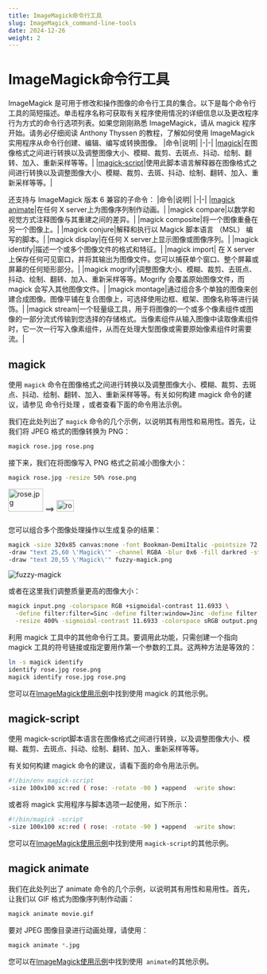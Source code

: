 ```yaml
---
title: ImageMagick命令行工具
slug: ImageMagick_command-line-tools
date: 2024-12-26
weight: 2
---
```

# ImageMagick命令行工具

ImageMagick 是可用于修改和操作图像的命令行工具的集合。以下是每个命令行工具的简短描述。单击程序名称可获取有关程序使用情况的详细信息以及更改程序行为方式的命令行选项列表。如果您刚刚熟悉 ImageMagick，请从 magick 程序开始。请务必仔细阅读 Anthony Thyssen 的教程，了解如何使用 ImageMagick 实用程序从命令行创建、编辑、编写或转换图像。
|命令|说明|
|-|-|
|[magick](/docs/guide/ImageMagick_command-line-tools/#magick)|在图像格式之间进行转换以及调整图像大小、模糊、裁剪、去斑点、抖动、绘制、翻转、加入、重新采样等等。|
|[magick-script](/docs/guide/ImageMagick_command-line-tools/#magick-script)|使用此脚本语言解释器在图像格式之间进行转换以及调整图像大小、模糊、裁剪、去斑、抖动、绘制、翻转、加入、重新采样等等。|

还支持与 ImageMagick 版本 6 兼容的子命令：
|命令|说明|
|-|-|
|[magick animate](/docs/guide/ImageMagick_command-line-tools/#magick-animate)|在任何 X server上为图像序列制作动画。|
|magick compare|以数学和视觉方式注释图像与其重建之间的差异。|
|magick composite|将一个图像重叠在另一个图像上。|
|magick conjure|解释和执行以 Magick 脚本语言 （MSL） 编写的脚本。|
|magick display|在任何 X server上显示图像或图像序列。|
|magick identify|描述一个或多个图像文件的格式和特征。|
|magick import|
在 X server上保存任何可见窗口，并将其输出为图像文件。您可以捕获单个窗口、整个屏幕或屏幕的任何矩形部分。|
|magick mogrify|调整图像大小、模糊、裁剪、去斑点、抖动、绘制、翻转、加入、重新采样等等。Mogrify 会覆盖原始图像文件，而 magick 会写入其他图像文件。|
|magick montage|通过组合多个单独的图像来创建合成图像。图像平铺在复合图像上，可选择使用边框、框架、图像名称等进行装饰。|
|magick stream|一个轻量级工具，用于将图像的一个或多个像素组件或图像的一部分流式传输到您选择的存储格式。当像素组件从输入图像中读取像素组件时，它一次一行写入像素组件，从而在处理大型图像或需要原始像素组件时需要流。|

## magick

使用 `magick` 命令在图像格式之间进行转换以及调整图像大小、模糊、裁剪、去斑点、抖动、绘制、翻转、加入、重新采样等等。有关如何构建 magick 命令的建议，请参见 命令行处理 ，或者查看下面的命令用法示例。

我们在此处列出了 `magick` 命令的几个示例，以说明其有用性和易用性。首先，让我们将 JPEG 格式的图像转换为 PNG：

```sh
magick rose.jpg rose.png 
```

接下来，我们在将图像写入 PNG 格式之前减小图像大小：

```sh
magick rose.jpg -resize 50% rose.png 
```


  <img src="/images/rose.jpg" width="70" height="46" alt="rose.jpg" />
  ==>
  <img style="margin-top:11px; margin-bottom:12px;"  src="/images/rose.png" width="35" height="23" alt="rose.png" />
  
  您可以组合多个图像处理操作以生成复杂的结果：
  ```sh
  magick -size 320x85 canvas:none -font Bookman-DemiItalic -pointsize 72 \
  -draw "text 25,60 \'Magick\'" -channel RGBA -blur 0x6 -fill darkred -stroke magenta \
  -draw "text 20,55 \'Magick\'" fuzzy-magick.png 
  ```

![fuzzy-magick](/images/fuzzy-magick.png "fuzzy-magick")

或者在这里我们调整质量更高的图像大小：

```sh
magick input.png -colorspace RGB +sigmoidal-contrast 11.6933 \
  -define filter:filter=Sinc -define filter:window=Jinc -define filter:lobes=3 \
  -resize 400% -sigmoidal-contrast 11.6933 -colorspace sRGB output.png'); 
```

利用 magick 工具中的其他命令行工具。要调用此功能，只需创建一个指向 magick 工具的符号链接或指定要用作第一个参数的工具。这两种方法是等效的：

```sh
ln -s magick identify
identify rose.jpg rose.png
magick identify rose.jpg rose.png 
```

您可以在[ImageMagick使用示例](#ImageMagick使用示例)中找到使用 magick 的其他示例。

## magick-script

使用 magick-script脚本语言在图像格式之间进行转换，以及调整图像大小、模糊、裁剪、去斑点、抖动、绘制、翻转、加入、重新采样等等。

有关如何构建 magick 命令的建议，请看下面的命令用法示例。

```sh
#!/bin/env magick-script
-size 100x100 xc:red ( rose: -rotate -90 ) +append  -write show:
```

或者将 magick 实用程序与脚本选项一起使用，如下所示：

```sh
#!/bin/magick -script
-size 100x100 xc:red ( rose: -rotate -90 ) +append  -write show:
```

您可以在[ImageMagick使用示例](#ImageMagick使用示例)中找到使用 `magick-script`的其他示例。

## magick animate

我们在此处列出了 animate 命令的几个示例，以说明其有用性和易用性。首先，让我们以 GIF 格式为图像序列制作动画：
```sh
magick animate movie.gif
```

要对 JPEG 图像目录进行动画处理，请使用：
```sh
magick animate *.jpg 
```
您可以在[ImageMagick使用示例](#ImageMagick使用示例)中找到使用` animate`的其他示例。